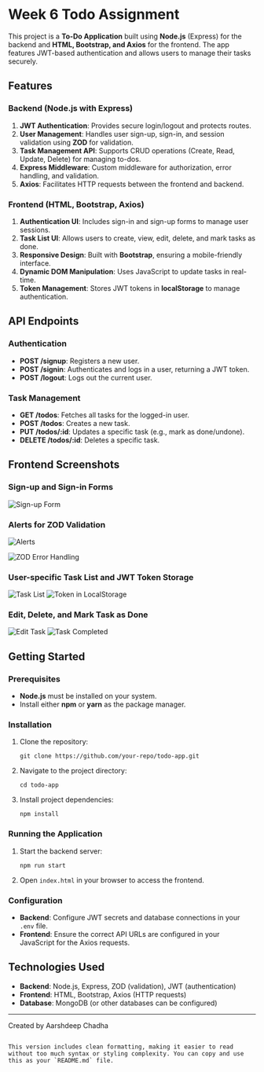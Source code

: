 
# Week 6 Todo Assignment

This project is a **To-Do Application** built using **Node.js** (Express) for the backend and **HTML, Bootstrap, and Axios** for the frontend. The app features JWT-based authentication and allows users to manage their tasks securely.

## Features

### Backend (Node.js with Express)

1. **JWT Authentication**: Provides secure login/logout and protects routes.
2. **User Management**: Handles user sign-up, sign-in, and session validation using **ZOD** for validation.
3. **Task Management API**: Supports CRUD operations (Create, Read, Update, Delete) for managing to-dos.
4. **Express Middleware**: Custom middleware for authorization, error handling, and validation.
5. **Axios**: Facilitates HTTP requests between the frontend and backend.

### Frontend (HTML, Bootstrap, Axios)

1. **Authentication UI**: Includes sign-in and sign-up forms to manage user sessions.
2. **Task List UI**: Allows users to create, view, edit, delete, and mark tasks as done.
3. **Responsive Design**: Built with **Bootstrap**, ensuring a mobile-friendly interface.
4. **Dynamic DOM Manipulation**: Uses JavaScript to update tasks in real-time.
5. **Token Management**: Stores JWT tokens in **localStorage** to manage authentication.

## API Endpoints

### Authentication
- **POST /signup**: Registers a new user.
- **POST /signin**: Authenticates and logs in a user, returning a JWT token.
- **POST /logout**: Logs out the current user.

### Task Management
- **GET /todos**: Fetches all tasks for the logged-in user.
- **POST /todos**: Creates a new task.
- **PUT /todos/:id**: Updates a specific task (e.g., mark as done/undone).
- **DELETE /todos/:id**: Deletes a specific task.

## Frontend Screenshots

### Sign-up and Sign-in Forms
![Sign-up Form](https://prod-files-secure.s3.us-west-2.amazonaws.com/8baf2741-359c-47f4-b184-efd7123c0029/ea2fa18b-3c7d-420e-89e7-169e625a972d/image.png)

### Alerts for ZOD Validation
![Alerts](https://prod-files-secure.s3.us-west-2.amazonaws.com/8baf2741-359c-47f4-b184-efd7123c0029/111faada-4baa-49f2-a5e4-7ff712bc2cd5/image.png)

![ZOD Error Handling](https://prod-files-secure.s3.us-west-2.amazonaws.com/8baf2741-359c-47f4-b184-efd7123c0029/f8356ce3-1c66-4426-97ed-947cc31b2d95/image.png)

### User-specific Task List and JWT Token Storage
![Task List](https://prod-files-secure.s3.us-west-2.amazonaws.com/8baf2741-359c-47f4-b184-efd7123c0029/ed07e34e-ea16-4963-83c8-7152b64b396d/image.png)
![Token in LocalStorage](https://prod-files-secure.s3.us-west-2.amazonaws.com/8baf2741-359c-47f4-b184-efd7123c0029/d8da08ad-4c55-4ebc-9c9b-a51f13b0fe14/image.png)

### Edit, Delete, and Mark Task as Done
![Edit Task](https://prod-files-secure.s3.us-west-2.amazonaws.com/8baf2741-359c-47f4-b184-efd7123c0029/39e7046e-df00-4016-917a-4fb3ef84a05a/image.png)
![Task Completed](https://prod-files-secure.s3.us-west-2.amazonaws.com/8baf2741-359c-47f4-b184-efd7123c0029/cb5bdab1-2209-4205-901c-719fbd1ddcd2/image.png)

## Getting Started

### Prerequisites
- **Node.js** must be installed on your system.
- Install either **npm** or **yarn** as the package manager.

### Installation

1. Clone the repository:
   ```
   git clone https://github.com/your-repo/todo-app.git
   ```

2. Navigate to the project directory:
   ```
   cd todo-app
   ```

3. Install project dependencies:
   ```
   npm install
   ```

### Running the Application

1. Start the backend server:
   ```
   npm run start
   ```

2. Open `index.html` in your browser to access the frontend.

### Configuration

- **Backend**: Configure JWT secrets and database connections in your `.env` file.
- **Frontend**: Ensure the correct API URLs are configured in your JavaScript for the Axios requests.

## Technologies Used

- **Backend**: Node.js, Express, ZOD (validation), JWT (authentication)
- **Frontend**: HTML, Bootstrap, Axios (HTTP requests)
- **Database**: MongoDB (or other databases can be configured)

---

Created by Aarshdeep Chadha
```

This version includes clean formatting, making it easier to read without too much syntax or styling complexity. You can copy and use this as your `README.md` file.